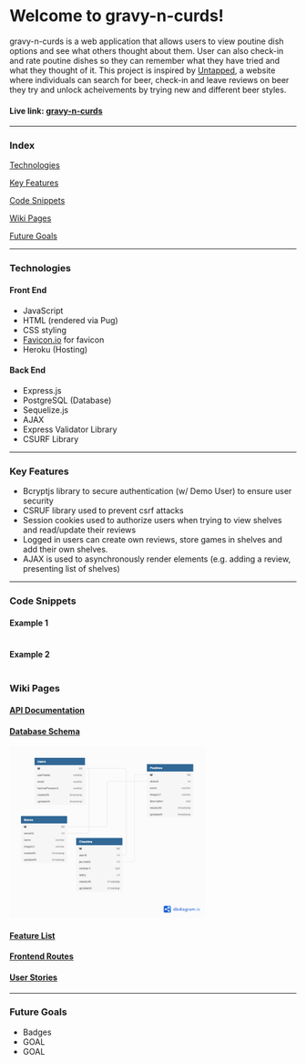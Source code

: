 # Welcome to gravy-n-curds!

gravy-n-curds is a web application that allows users to view poutine dish options and see what others thought about them. User can also check-in and rate poutine dishes so they can remember what they have tried and what they thought of it. This project is inspired by [Untapped](https://untappd.com/), a website where individuals can search for beer, check-in and leave reviews on beer they try and unlock acheivements by trying new and different beer styles.
#### Live link: [gravy-n-curds](https://gravy-n-curds.herokuapp.com/)
***

### Index
[Technologies](#technologies)

[Key Features](#key-features)

[Code Snippets](#code-snippets)

[Wiki Pages](#wiki-pages)

[Future Goals](#future-goals)

***

### Technologies
#### Front End
- JavaScript
- HTML (rendered via Pug)
- CSS styling
- [Favicon.io](https://favicon.io/) for favicon
- Heroku (Hosting)

#### Back End
- Express.js
- PostgreSQL (Database)
- Sequelize.js
- AJAX
- Express Validator Library
- CSURF Library

***

### Key Features
- Bcryptjs library to secure authentication (w/ Demo User) to ensure user security
- CSRUF library used to prevent csrf attacks
- Session cookies used to authorize users when trying to view shelves and read/update their reviews
- Logged in users can create own reviews, store games in shelves and add their own shelves.
- AJAX is used to asynchronously render elements (e.g. adding a review, presenting list of shelves)

***

### Code Snippets
#### Example 1


````javascript
````

#### Example 2


````javascript 
````
### Wiki Pages
#### [API Documentation](https://github.com/verykenny/gravy-n-curds/wiki/API-Route-Documentation)
#### [Database Schema](https://github.com/verykenny/gravy-n-curds/wiki/Database-Schema)
<img src="https://github.com/verykenny/gravy-n-curds/blob/main/planning/database-schema.png?raw=true" alt="database-schema.png" height="300">

#### [Feature List](https://github.com/verykenny/gravy-n-curds/wiki/Feature-List)
#### [Frontend Routes](https://github.com/verykenny/gravy-n-curds/wiki/Front-End-Routes)
#### [User Stories](https://github.com/verykenny/gravy-n-curds/wiki/User-Stories)

***

### Future Goals
- Badges
- GOAL
- GOAL
